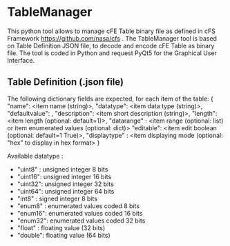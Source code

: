 # TableManager
This python tool allows to manage cFE Table binary file as defined in cFS Framework https://github.com/nasa/cfs .
The TableManager tool is based on Table Definition JSON file, to decode and encode cFE Table as binary file.
The tool is coded in Python and request PyQt5 for the Graphical User Interface.

## Table Definition (.json file)
The following dictionary fields are expected, for each item of the table:
        {
            "name": <item name (string)>,
            "datatype": <item data type (string)>,
            "defaultvalue": <item default value>,
            "description": <item short description (string)>,
            "length": <item length (optional: default=1)>,
            "datarange" : <item range (optional: list) or item enumerated values (optional: dict)>
            "editable": <item edit boolean (optional: default=1 True)>,
            "displaytype" : <item displaying mode (optional: "hex" to display in hex format>
          }

Available datatype : 
* "uint8" : unsigned integer 8 bits
* "uint16": unsigned integer 16 bits
* "uint32": unsigned integer 32 bits
* "uint64": unsigned integer 64 bits
* "int8"  : signed integer 8 bits
* "enum8" : enumerated values coded 8 bits
* "enum16": enumerated values coded 16 bits
* "enum32": enumerated values coded 32 bits
* "float" : floating value (32 bits)
* "double": floating value (64 bits)
